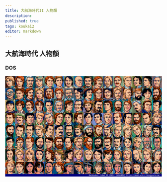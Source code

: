 ```yaml
---
title: 大航海時代II 人物顏
description: 
published: true
tags: koukai2
editor: markdown
---
```


## 大航海時代 人物顏

### DOS

![koukai2_dos_f00-index-noted.png](/assets/faces/00indexes/koukai2_dos_f00-index-noted.png)
